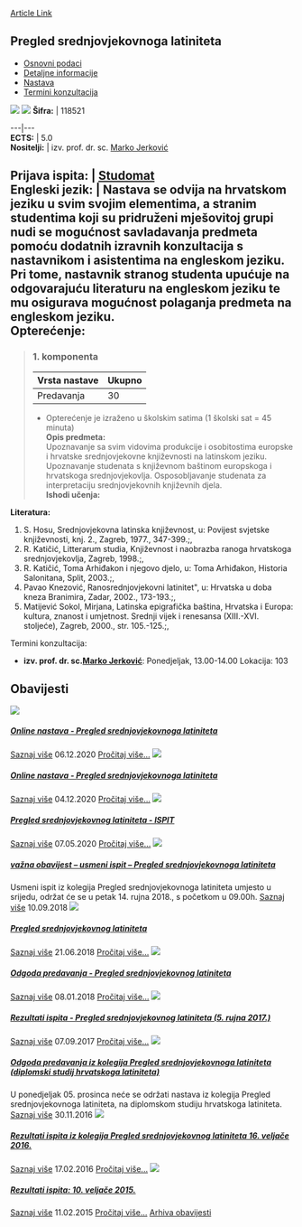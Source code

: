 [Article Link](https://www.fhs.hr/predmet/psl)

## Pregled srednjovjekovnoga latiniteta
  * [Osnovni podaci](https://www.fhs.hr/predmet/psl#v1id-523885_174626_1_0 "Osnovni podaci")
  * [Detaljne informacije](https://www.fhs.hr/predmet/psl#v1id-523885_174626_1_1 "Detaljne informacije")
  * [Nastava](https://www.fhs.hr/predmet/psl#v1id-523885_174626_1_2 "Nastava")
  * [Termini konzultacija](https://www.fhs.hr/predmet/psl#v1id-523885_174626_1_3 "Termini konzultacija")


[![](https://www.fhs.hr/img/flags/gif/hr.gif)](https://www.fhs.hr/predmet/psl) [![](https://www.fhs.hr/img/flags/gif/gb.gif)](https://www.fhs.hr/en/course/ooml)
**Šifra:** |  118521  
  
---|---  
**ECTS:** |  5.0   
**Nositelji:** |  izv. prof. dr. sc. [Marko Jerković](https://www.fhs.hr/djelatnik/marko.jerkovic)   
  
**Prijava ispita:** |  [Studomat](http://www.isvu.hr/studomat)  
**Engleski jezik:** |  Nastava se odvija na hrvatskom jeziku u svim svojim elementima, a stranim studentima koji su pridruženi mješovitoj grupi nudi se mogućnost savladavanja predmeta pomoću dodatnih izravnih konzultacija s nastavnikom i asistentima na engleskom jeziku. Pri tome, nastavnik stranog studenta upućuje na odgovarajuću literaturu na engleskom jeziku te mu osigurava mogućnost polaganja predmeta na engleskom jeziku.   
**Opterećenje:**  
---  
> ### 1. komponenta
> | Vrsta nastave | Ukupno  
> ---|---  
> Predavanja | 30  
> * Opterećenje je izraženo u školskim satima (1 školski sat = 45 minuta)   
**Opis predmeta:**  
> Upoznavanje sa svim vidovima produkcije i osobitostima europske i hrvatske srednjovjekovne književnosti na latinskom jeziku. Upoznavanje studenata s književnom baštinom europskoga i hrvatskoga srednjovjekovlja. Osposobljavanje studenata za interpretaciju srednjovjekovnih književnih djela.  
**Ishodi učenja:**  

  
**Literatura:**  
  1. S. Hosu, Srednjovjekovna latinska književnost, u: Povijest svjetske književnosti, knj. 2., Zagreb, 1977., 347-399.;, 
  2. R. Katičić, Litterarum studia, Književnost i naobrazba ranoga hrvatskoga srednjovjekovlja, Zagreb, 1998.;, 
  3. R. Katičić, Toma Arhiđakon i njegovo djelo, u: Toma Arhiđakon, Historia Salonitana, Split, 2003.;, 
  4. Pavao Knezović, Ranosrednjovjekovni latinitet", u: Hrvatska u doba kneza Branimira, Zadar, 2002., 173-193.;, 
  5. Matijević Sokol, Mirjana, Latinska epigrafička baština, Hrvatska i Europa: kultura, znanost i umjetnost. Srednji vijek i renesansa (XIII.-XVI. stoljeće), Zagreb, 2000., str. 105.-125.;, 

  
Termini konzultacija: 
  * **izv. prof. dr. sc.[Marko Jerković](https://www.fhs.hr/djelatnik/marko.jerkovic)**: 
Ponedjeljak, 13.00-14.00
Lokacija: 103 


## Obavijesti
[ ![](https://www.fhs.hr/_pub/themes_static/hrstud2024/default/img/default_news.jpg) ](https://www.fhs.hr/predmet/psl?@=21doc#news_79211)
#####  [Online nastava - Pregled srednjovjekovnoga latiniteta](https://www.fhs.hr/predmet/psl?@=21doc#news_79211)
[Saznaj više](https://www.fhs.hr/predmet/psl?@=21doc#news_79211)
06.12.2020
[Pročitaj više...](https://www.fhs.hr/predmet/psl?@=21doc#news_79211 "Pročitaj obavijest: Online nastava - Pregled srednjovjekovnoga latiniteta")
[ ![](https://www.fhs.hr/_pub/themes_static/hrstud2024/default/img/default_news.jpg) ](https://www.fhs.hr/predmet/psl?@=21dnk#news_79211)
#####  [Online nastava - Pregled srednjovjekovnoga latiniteta](https://www.fhs.hr/predmet/psl?@=21dnk#news_79211)
[Saznaj više](https://www.fhs.hr/predmet/psl?@=21dnk#news_79211)
04.12.2020
[Pročitaj više...](https://www.fhs.hr/predmet/psl?@=21dnk#news_79211 "Pročitaj obavijest: Online nastava - Pregled srednjovjekovnoga latiniteta")
[ ![](https://www.fhs.hr/_pub/themes_static/hrstud2024/default/img/default_news.jpg) ](https://www.fhs.hr/predmet/psl?@=21bjn#news_79211)
#####  [Pregled srednjovjekovnog latiniteta - ISPIT](https://www.fhs.hr/predmet/psl?@=21bjn#news_79211)
[Saznaj više](https://www.fhs.hr/predmet/psl?@=21bjn#news_79211)
07.05.2020
[Pročitaj više...](https://www.fhs.hr/predmet/psl?@=21bjn#news_79211 "Pročitaj obavijest: Pregled srednjovjekovnog latiniteta - ISPIT")
[ ![](https://www.fhs.hr/_pub/themes_static/hrstud2024/default/img/default_news.jpg) ](https://www.fhs.hr/predmet/psl?@=215bi#news_79211)
#####  [važna obavijest – usmeni ispit – Pregled srednjovjekovnoga latiniteta](https://www.fhs.hr/predmet/psl?@=215bi#news_79211)
Usmeni ispit iz kolegija Pregled srednjovjekovnoga latiniteta umjesto u srijedu, održat će se u petak 14. rujna 2018., s početkom u 09.00h. 
[Saznaj više](https://www.fhs.hr/predmet/psl?@=215bi#news_79211)
10.09.2018
[ ![](https://www.fhs.hr/_pub/themes_static/hrstud2024/default/img/default_news.jpg) ](https://www.fhs.hr/predmet/psl?@=214x7#news_79211)
#####  [Pregled srednjovjekovnog latiniteta](https://www.fhs.hr/predmet/psl?@=214x7#news_79211)
[Saznaj više](https://www.fhs.hr/predmet/psl?@=214x7#news_79211)
21.06.2018
[Pročitaj više...](https://www.fhs.hr/predmet/psl?@=214x7#news_79211 "Pročitaj obavijest: Pregled srednjovjekovnog latiniteta")
[ ![](https://www.fhs.hr/_pub/themes_static/hrstud2024/default/img/default_news.jpg) ](https://www.fhs.hr/predmet/psl?@=20z6l#news_79211)
#####  [Odgoda predavanja - Pregled srednjovjekovnog latiniteta](https://www.fhs.hr/predmet/psl?@=20z6l#news_79211)
[Saznaj više](https://www.fhs.hr/predmet/psl?@=20z6l#news_79211)
08.01.2018
[Pročitaj više...](https://www.fhs.hr/predmet/psl?@=20z6l#news_79211 "Pročitaj obavijest: Odgoda predavanja - Pregled srednjovjekovnog latiniteta")
[ ![](https://www.fhs.hr/_pub/themes_static/hrstud2024/default/img/default_news.jpg) ](https://www.fhs.hr/predmet/psl?@=20x2f#news_79211)
#####  [Rezultati ispita - Pregled srednjovjekovnog latiniteta (5. rujna 2017.)](https://www.fhs.hr/predmet/psl?@=20x2f#news_79211)
[Saznaj više](https://www.fhs.hr/predmet/psl?@=20x2f#news_79211)
07.09.2017
[Pročitaj više...](https://www.fhs.hr/predmet/psl?@=20x2f#news_79211 "Pročitaj obavijest: Rezultati ispita - Pregled srednjovjekovnog latiniteta \(5. rujna 2017.\)")
[ ![](https://www.fhs.hr/_pub/themes_static/hrstud2024/default/img/default_news.jpg) ](https://www.fhs.hr/predmet/psl?@=20v2u#news_79211)
#####  [Odgoda predavanja iz kolegija Pregled srednjovjekovnoga latiniteta (diplomski studij hrvatskoga latiniteta)](https://www.fhs.hr/predmet/psl?@=20v2u#news_79211)
U ponedjeljak 05. prosinca neće se održati nastava iz kolegija Pregled srednjovjekovnoga latiniteta, na diplomskom studiju hrvatskoga latiniteta. 
[Saznaj više](https://www.fhs.hr/predmet/psl?@=20v2u#news_79211)
30.11.2016
[ ![](https://www.fhs.hr/_pub/themes_static/hrstud2024/default/img/default_news.jpg) ](https://www.fhs.hr/predmet/psl?@=20t4q#news_79211)
#####  [Rezultati ispita iz kolegija Pregled srednjovjekovnog latiniteta 16. veljače 2016.](https://www.fhs.hr/predmet/psl?@=20t4q#news_79211)
[Saznaj više](https://www.fhs.hr/predmet/psl?@=20t4q#news_79211)
17.02.2016
[Pročitaj više...](https://www.fhs.hr/predmet/psl?@=20t4q#news_79211 "Pročitaj obavijest: Rezultati ispita iz kolegija Pregled srednjovjekovnog latiniteta  16. veljače 2016.")
[ ![](https://www.fhs.hr/_pub/themes_static/hrstud2024/default/img/default_news.jpg) ](https://www.fhs.hr/predmet/psl?@=20rd8#news_79211)
#####  [Rezultati ispita: 10. veljače 2015.](https://www.fhs.hr/predmet/psl?@=20rd8#news_79211)
[Saznaj više](https://www.fhs.hr/predmet/psl?@=20rd8#news_79211)
11.02.2015
[Pročitaj više...](https://www.fhs.hr/predmet/psl?@=20rd8#news_79211 "Pročitaj obavijest: Rezultati ispita: 10. veljače 2015.")
[Arhiva obavijesti](https://www.fhs.hr/predmet/psl?@=20oti#news_79211 "Arhiva obavijesti")
